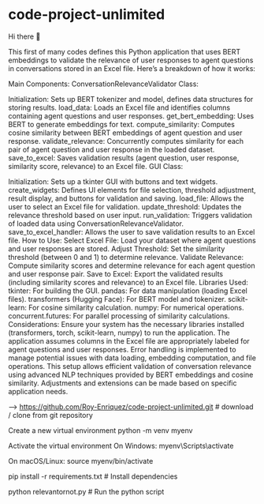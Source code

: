 # code-project-unlimited

Hi there 👋

This first of many codes defines this Python application that uses BERT embeddings to validate the relevance of user responses to agent questions in conversations stored in an Excel file. Here’s a breakdown of how it works:

Main Components: ConversationRelevanceValidator Class:

Initialization: Sets up BERT tokenizer and model, defines data structures for storing results. load_data: Loads an Excel file and identifies columns containing agent questions and user responses. get_bert_embedding: Uses BERT to generate embeddings for text. compute_similarity: Computes cosine similarity between BERT embeddings of agent question and user response. validate_relevance: Concurrently computes similarity for each pair of agent question and user response in the loaded dataset. save_to_excel: Saves validation results (agent question, user response, similarity score, relevance) to an Excel file. GUI Class:

Initialization: Sets up a tkinter GUI with buttons and text widgets. create_widgets: Defines UI elements for file selection, threshold adjustment, result display, and buttons for validation and saving. load_file: Allows the user to select an Excel file for validation. update_threshold: Updates the relevance threshold based on user input. run_validation: Triggers validation of loaded data using ConversationRelevanceValidator. save_to_excel_handler: Allows the user to save validation results to an Excel file. How to Use: Select Excel File: Load your dataset where agent questions and user responses are stored. Adjust Threshold: Set the similarity threshold (between 0 and 1) to determine relevance. Validate Relevance: Compute similarity scores and determine relevance for each agent question and user response pair. Save to Excel: Export the validated results (including similarity scores and relevance) to an Excel file. Libraries Used: tkinter: For building the GUI. pandas: For data manipulation (loading Excel files). transformers (Hugging Face): For BERT model and tokenizer. scikit-learn: For cosine similarity calculation. numpy: For numerical operations. concurrent.futures: For parallel processing of similarity calculations. Considerations: Ensure your system has the necessary libraries installed (transformers, torch, scikit-learn, numpy) to run the application. The application assumes columns in the Excel file are appropriately labeled for agent questions and user responses. Error handling is implemented to manage potential issues with data loading, embedding computation, and file operations. This setup allows efficient validation of conversation relevance using advanced NLP techniques provided by BERT embeddings and cosine similarity. Adjustments and extensions can be made based on specific application needs.

--> https://github.com/Roy-Enriquez/code-project-unlimited.git # download / clone from git repository

Create a new virtual environment
python -m venv myenv

Activate the virtual environment
On Windows:
myenv\Scripts\activate

On macOS/Linux:
source myenv/bin/activate

pip install -r requirements.txt # Install dependencies

python relevantornot.py # Run the python script
